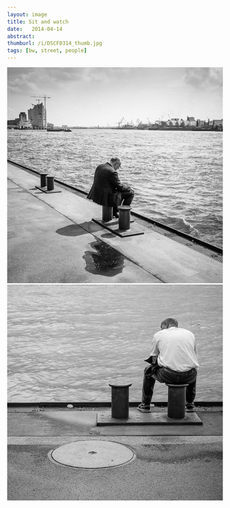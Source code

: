 ```yaml
---
layout: image
title: Sit and watch
date:   2014-04-14
abstract: 
thumburl: /i/DSCF0314_thumb.jpg
tags: [bw, street, people]
---
```

![](/i/DSCF0314.jpg)
![](/i/DSCF0438.jpg)



